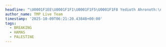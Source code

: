 ```yaml
---
headline: "\U0001F1EE\U0001F1F1\U0001F1F5\U0001F1F8 Yedioth Ahronoth:\n“Israel lost the war”."
author_name: TMP Live Team
timestamp: '2025-10-09T06:21:20.43848+00:00'
tags:
  - BREAKING
  - HAMAS
  - PALESTINE
---
```


